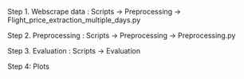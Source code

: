 Step 1. Webscrape data : Scripts -> Preprocessing -> Flight_price_extraction_multiple_days.py

Step 2. Preprocessing : Scripts -> Preprocessing -> Preprocessing.py

Step 3. Evaluation : Scripts -> Evaluation 

Step 4: Plots
